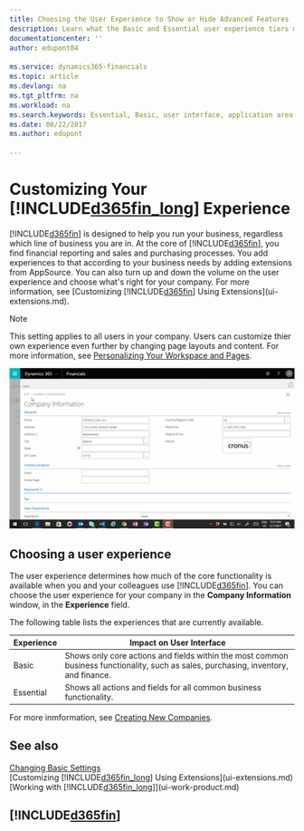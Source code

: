 ```yaml
---
title: Choosing the User Experience to Show or Hide Advanced Features | Microsoft Docs
description: Learn what the Basic and Essential user experience tiers mean for the user interface, application areas, and your company in Dynamics 365 Business edition.
documentationcenter: ''
author: edupont04

ms.service: dynamics365-financials
ms.topic: article
ms.devlang: na
ms.tgt_pltfrm: na
ms.workload: na
ms.search.keywords: Essential, Basic, user interface, application area
ms.date: 08/22/2017
ms.author: edupont

---
```

# Customizing Your [!INCLUDE[d365fin_long](includes/d365fin_long_md.md)] Experience
[!INCLUDE[d365fin](includes/d365fin_md.md)] is designed to help you run your business, regardless which line of business you are in. At the core of [!INCLUDE[d365fin](includes/d365fin_md.md)], you find financial reporting and sales and purchasing processes. You add experiences to that according to your business needs by adding extensions from AppSource. You can also turn up and down the volume on the user experience and choose what's right for your company. For more information, see [Customizing [!INCLUDE[d365fin](includes/d365fin_md.md)] Using Extensions](ui-extensions.md).

> [!NOTE]  
>   This setting applies to all users in your company. Users can customize thier own experience even further by changing page layouts and content. For more information, see [Personalizing Your Workspace and Pages](ui-personalization-user.md).

![Experience](media/ui-experience/experience.gif)

## Choosing a user experience
The user experience determines how much of the core functionality is available when you and your colleagues use [!INCLUDE[d365fin](includes/d365fin_md.md)]. You can choose the user experience for your company in the **Company Information** window, in the **Experience** field.

The following table lists the experiences that are currently available.

| Experience | Impact on User Interface |
| --- | --- |
| Basic |Shows only core actions and fields within the most common business functionality, such as sales, purchasing, inventory, and finance. |
| Essential |Shows all actions and fields for all common business functionality.|

For more inmformation, see [Creating New Companies](about-new-company.md).

## See also
[Changing Basic Settings](ui-change-basic-settings.md)  
[Customizing [!INCLUDE[d365fin_long](includes/d365fin_long_md.md)] Using Extensions](ui-extensions.md)  
[Working with [!INCLUDE[d365fin_long](includes/d365fin_long_md.md)]](ui-work-product.md)

## [!INCLUDE[d365fin](includes/free_trial_md.md)]
